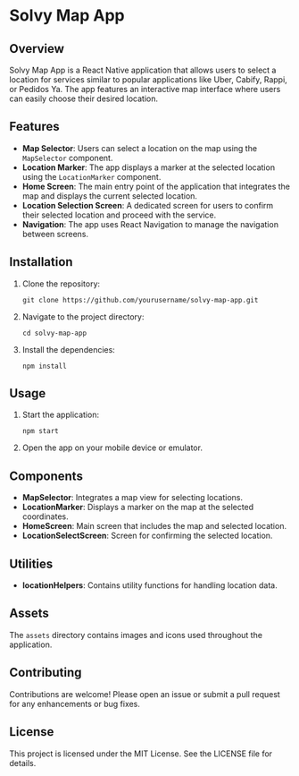 # Solvy Map App

## Overview
Solvy Map App is a React Native application that allows users to select a location for services similar to popular applications like Uber, Cabify, Rappi, or Pedidos Ya. The app features an interactive map interface where users can easily choose their desired location.

## Features
- **Map Selector**: Users can select a location on the map using the `MapSelector` component.
- **Location Marker**: The app displays a marker at the selected location using the `LocationMarker` component.
- **Home Screen**: The main entry point of the application that integrates the map and displays the current selected location.
- **Location Selection Screen**: A dedicated screen for users to confirm their selected location and proceed with the service.
- **Navigation**: The app uses React Navigation to manage the navigation between screens.

## Installation
1. Clone the repository:
   ```
   git clone https://github.com/yourusername/solvy-map-app.git
   ```
2. Navigate to the project directory:
   ```
   cd solvy-map-app
   ```
3. Install the dependencies:
   ```
   npm install
   ```

## Usage
1. Start the application:
   ```
   npm start
   ```
2. Open the app on your mobile device or emulator.

## Components
- **MapSelector**: Integrates a map view for selecting locations.
- **LocationMarker**: Displays a marker on the map at the selected coordinates.
- **HomeScreen**: Main screen that includes the map and selected location.
- **LocationSelectScreen**: Screen for confirming the selected location.

## Utilities
- **locationHelpers**: Contains utility functions for handling location data.

## Assets
The `assets` directory contains images and icons used throughout the application.

## Contributing
Contributions are welcome! Please open an issue or submit a pull request for any enhancements or bug fixes.

## License
This project is licensed under the MIT License. See the LICENSE file for details.